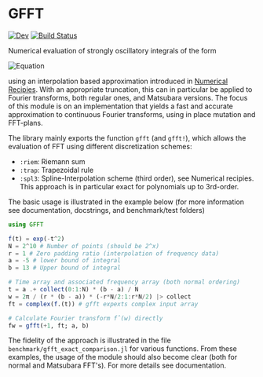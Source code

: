 # GFFT

[![Dev](https://img.shields.io/badge/docs-dev-blue.svg)](https://lukasgrunwald.github.io/GFFT.jl/dev/)
[![Build Status](https://github.com/lukasgrunwald/GFFT.jl/actions/workflows/CI.yml/badge.svg?branch=master)](https://github.com/lukasgrunwald/GFFT.jl/actions/workflows/CI.yml?query=branch%3Amaster)

Numerical evaluation of strongly oscillatory integrals of the form
<!-- $$
\begin{equation}
\hat{f}(y) = \int_a^b \rm{d}x e^{\pm i x \cdot y} f(x).
\end{equation}
$$ -->

![Equation](https://latex.codecogs.com/svg.image?%5Chat%7Bf%7D(y)=%5Cint_a%5Eb%5Crm%7Bd%7Dx%5C;e%5E%7B%5Cpm%20i%20x%5Ccdot%20y%7Df(x).)

using an interpolation based approximation introduced in [Numerical Recipies](http://numerical.recipes/). With an appropriate truncation, this can in particular be applied to Fourier transforms, both regular ones, and Matsubara versions. The focus of this module is on an implementation that yields a fast and accurate approximation to continuous Fourier transforms, using in place mutation and FFT-plans. 

The library mainly exports the function `gfft` (and `gfft!`), which allows the evaluation of FFT using different discretization schemes:
- `:riem`: Riemann sum
- `:trap`: Trapezoidal rule
- `:spl3`: Spline-Interpolation scheme (third order), see Numerical recipies. This approach is in particular exact for polynomials up to 3rd-order. 

The basic usage is illustrated in the example below (for more information see documentation, docstrings, and benchmark/test folders)

```julia
using GFFT

f(t) = exp(-t^2)
N = 2^10 # Number of points (should be 2^x)
r = 1 # Zero padding ratio (interpolation of frequency data)
a = -5 # lower bound of integral
b = 13 # Upper bound of integral

# Time array and associated frequency array (both normal ordering)
t = a .+ collect(0:1:N) * (b - a) / N
w = 2π / (r * (b - a)) * (-r*N/2:1:r*N/2) |> collect
ft = complex(f.(t)) # gfft expexts complex input array

# Calculate Fourier transform f̂(w) directly
fw = gfft(+1, ft; a, b)
```

The fidelity of the approach is illustrated in the file `benchmark/gfft_exact_comparison.jl` for various functions. From these examples, the usage of the module should also become clear (both for normal and Matsubara FFT's). For more details see documentation.